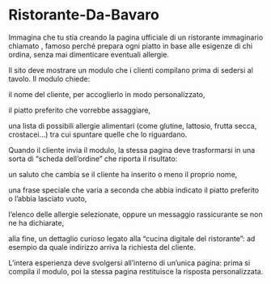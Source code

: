 # Ristorante-Da-Bavaro

Immagina che tu stia creando la pagina ufficiale di un ristorante immaginario chiamato , famoso perché prepara ogni piatto in base alle esigenze di chi ordina, senza mai dimenticare eventuali allergie.

Il sito deve mostrare un modulo che i clienti compilano prima di sedersi al tavolo. Il modulo chiede:


il nome del cliente, per accoglierlo in modo personalizzato,


il piatto preferito che vorrebbe assaggiare,


una lista di possibili allergie alimentari (come glutine, lattosio, frutta secca, crostacei…) tra cui spuntare quelle che lo riguardano.



Quando il cliente invia il modulo, la stessa pagina deve trasformarsi in una sorta di “scheda dell’ordine” che riporta il risultato:


un saluto che cambia se il cliente ha inserito o meno il proprio nome,


una frase speciale che varia a seconda che abbia indicato il piatto preferito o l’abbia lasciato vuoto,


l’elenco delle allergie selezionate, oppure un messaggio rassicurante se non ne ha dichiarate,


alla fine, un dettaglio curioso legato alla “cucina digitale del ristorante”: ad esempio da quale indirizzo arriva la richiesta del cliente.



L’intera esperienza deve svolgersi all’interno di un’unica pagina: prima si compila il modulo, poi la stessa pagina restituisce la risposta personalizzata.
